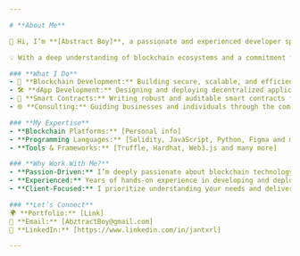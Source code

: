 ```yaml
---

# **About Me**  

👋 Hi, I’m **[Abstract Boy]**, a passionate and experienced developer specializing in **blockchain technology, decentralized applications (dApps), and smart contract development**.  

💡 With a deep understanding of blockchain ecosystems and a commitment to innovation, I help **businesses and individuals** harness the power of decentralized technologies to solve software problems.  

### **What I Do**  
- 🔗 **Blockchain Development:** Building secure, scalable, and efficient blockchain solutions.  
- 🛠️ **dApp Development:** Designing and deploying decentralized applications that empower users.  
- 📜 **Smart Contracts:** Writing robust and auditable smart contracts for various use cases.  
- 🌐 **Consulting:** Guiding businesses and individuals through the complexities of blockchain adoption.  

### **My Expertise**  
- **Blockchain Platforms:** [Personal info]  
- **Programming Languages:** [Solidity, JavaScript, Python, Figma and many more]  
- **Tools & Frameworks:** [Truffle, Hardhat, Web3.js and many more]  

### **Why Work With Me?**  
- **Passion-Driven:** I’m deeply passionate about blockchain technology and its potential to transform industries.  
- **Experienced:** Years of hands-on experience in developing and deploying software.
- **Client-Focused:** I prioritize understanding your needs and delivering tailored solutions that drive results.  

### **Let’s Connect**  
🌍 **Portfolio:** [Link]  
📧 **Email:** [AbztractBoy@gmail.com]  
💼 **LinkedIn:** [https://www.linkedin.com/in/jantxrl]  

---
```


